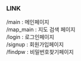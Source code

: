 ### LINK

/main : 메인페이지 <br/>
/map_main : 지도 검색 페이지 <br/>
/login : 로그인페이지 <br/>
/signup : 회원가입페이지 <br/>
/findpw : 비밀번호찾기페이지 <br/>
